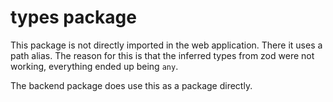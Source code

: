 # types package

This package is not directly imported in the web application. There it uses a path alias. The reason for this
is that the inferred types from zod were not working, everything ended up being `any`.

The backend package does use this as a package directly.
